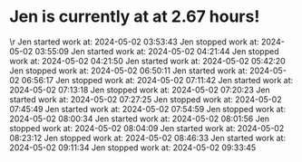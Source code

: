 # Jen is currently at at 2.67 hours!
\r
Jen started work at: 2024-05-02 03:53:43
Jen stopped work at: 2024-05-02 03:55:09
Jen started work at: 2024-05-02 04:21:44
Jen stopped work at: 2024-05-02 04:21:50
Jen started work at: 2024-05-02 05:42:20
Jen stopped work at: 2024-05-02 06:50:11
Jen started work at: 2024-05-02 06:56:17
Jen stopped work at: 2024-05-02 07:11:42
Jen started work at: 2024-05-02 07:13:18
Jen stopped work at: 2024-05-02 07:20:23
Jen started work at: 2024-05-02 07:27:25
Jen stopped work at: 2024-05-02 07:45:49
Jen started work at: 2024-05-02 07:54:59
Jen stopped work at: 2024-05-02 08:00:34
Jen started work at: 2024-05-02 08:01:56
Jen stopped work at: 2024-05-02 08:04:09
Jen started work at: 2024-05-02 08:23:12
Jen stopped work at: 2024-05-02 08:46:33
Jen started work at: 2024-05-02 09:11:34
Jen stopped work at: 2024-05-02 09:33:45
